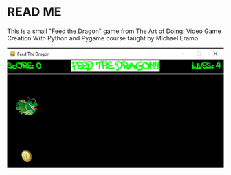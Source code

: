 # READ ME

This is a small "Feed the Dragon" game from The Art of Doing: Video Game Creation With Python and Pygame course taught by Michael Eramo

![Feed the Dragon image](feedthedragon.png "Feed the Dragon")
